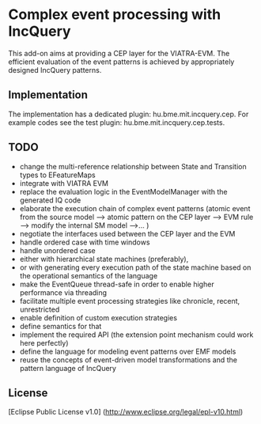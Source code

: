 Complex event processing with IncQuery
======================================

This add-on aims at providing a CEP layer for the VIATRA-EVM. The efficient evaluation of the event patterns is achieved by appropriately designed IncQuery patterns.

Implementation
--------------

The implementation has a dedicated plugin: hu.bme.mit.incquery.cep.
For example codes see the test plugin: hu.bme.mit.incquery.cep.tests.

TODO
----
* change the multi-reference relationship between State and Transition types to EFeatureMaps
* integrate with VIATRA EVM
 * replace the evaluation logic in the EventModelManager with the generated IQ code
 * elaborate the execution chain of complex event patterns (atomic event from the source model --> atomic pattern on the CEP layer --> EVM rule --> modify the internal SM model -->... )
 * negotiate the interfaces used between the CEP layer and the EVM
* handle ordered case with time windows
* handle unordered case
 * either with hierarchical state machines (preferably),
 * or with generating every execution path of the state machine based on the operational semantics of the language
* make the EventQueue thread-safe in order to enable higher performance via threading
* facilitate multiple event processing strategies like chronicle, recent, unrestricted
* enable definition of custom execution strategies
 * define semantics for that
 * implement the required API (the extension point mechanism could work here perfectly)
* define the language for modeling event patterns over EMF models
 * reuse the concepts of event-driven model transformations and the pattern language of IncQuery


License
-------
[Eclipse Public License v1.0] (http://www.eclipse.org/legal/epl-v10.html)